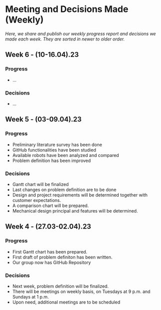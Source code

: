 # Meeting and Decisions Made (Weekly)

_Here, we share and publish our weekly progress report and decisions we made each week. They are sorted in newer to older order._

## Week 6 - (10-16.04).23
### Progress
* ...

### Decisions
* ...

## Week 5 - (03-09.04).23
### Progress
* Preliminary literature survey has been done
* GitHub functionalities have been studied
* Available robots have been analyzed and compared
* Problem definition has been improved

### Decisions
* Gantt chart will be finalized
* Last changes on problem definition are to be done
* Design and project requirements will be determined together with customer expectations.
* A comparison chart will be prepared.
* Mechanical design principal and features will be determined.

## Week 4 - (27.03-02.04).23
### Progress
* First Gantt chart has been prepared.
* First draft of problem definiton has been written.
* Our group now has GitHub Repository
        
### Decisions
* Next week, problem definition will be finalized.
* There will be meetings on weekly basis, on Tuesdays at 9 p.m. and Sundays at 1 p.m.
* Upon need, additional meetings are to be scheduled

